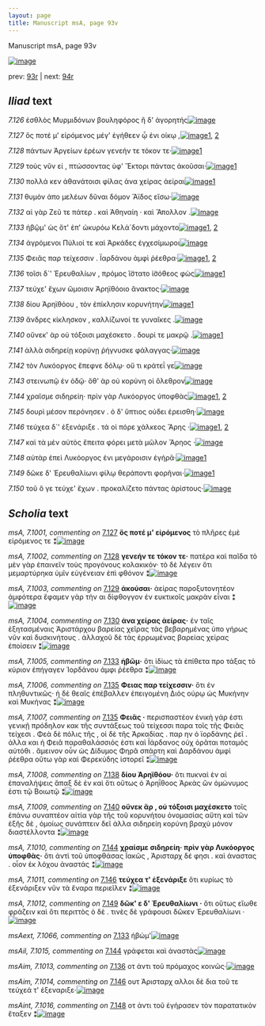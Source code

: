 ```yaml
---
layout: page
title: Manuscript msA, page 93v
---
```


Manuscript msA, page 93v

[![image](http://www.homermultitext.org/iipsrv?OBJ=IIP,1.0&FIF=/project/homer/pyramidal/deepzoom/hmt/vaimg/2017a/VA093VN_0596.tif&WID=100&CVT=JPEG)](http://www.homermultitext.org/ict2/?urn=urn:cite2:hmt:vaimg.2017a:VA093VN_0596)

prev:  [93r](../93r/) | next:  [94r](../94r/)

## *Iliad* text

*7.126* <a id="7.126"/> ἐσθλὸς Μυρμιδόνων βουληφόρος ἢ δ' ἀγορητής[![image](http://www.homermultitext.org/iipsrv?OBJ=IIP,1.0&FIF=/project/homer/pyramidal/deepzoom/hmt/vaimg/2017a/VA093VN_0596.tif&RGN=0.4595,0.2299,0.4034,0.0278&WID=1000&CVT=JPEG)](http://www.homermultitext.org/ict2/?urn=urn:cite2:hmt:vaimg.2017a:VA093VN_0596@0.4595,0.2299,0.4034,0.0278)

*7.127* <a id="7.127"/> ὅς ποτέ μ' εἰρόμενος μέγ' ἐγήθεεν ᾧ ἐνι οίκῳ ,[![image](http://www.homermultitext.org/iipsrv?OBJ=IIP,1.0&FIF=/project/homer/pyramidal/deepzoom/hmt/vaimg/2017a/VA093VN_0596.tif&RGN=0.4464,0.2487,0.4144,0.0285&WID=1000&CVT=JPEG)](http://www.homermultitext.org/ict2/?urn=urn:cite2:hmt:vaimg.2017a:VA093VN_0596@0.4464,0.2487,0.4144,0.0285)[1](#msA_7.1000), [2](#msA_7.1001)

*7.128* <a id="7.128"/> πάντων Ἀργείων ἐρέων γενεήν τε τόκον τε·[![image](http://www.homermultitext.org/iipsrv?OBJ=IIP,1.0&FIF=/project/homer/pyramidal/deepzoom/hmt/vaimg/2017a/VA093VN_0596.tif&RGN=0.4595,0.2682,0.3694,0.0293&WID=1000&CVT=JPEG)](http://www.homermultitext.org/ict2/?urn=urn:cite2:hmt:vaimg.2017a:VA093VN_0596@0.4595,0.2682,0.3694,0.0293)[1](#msA_7.1002)

*7.129* <a id="7.129"/> τοὺς νῦν εἰ , πτώσσοντας ὑφ' Ἕκτορι πάντας ἀκοῦσαι·[![image](http://www.homermultitext.org/iipsrv?OBJ=IIP,1.0&FIF=/project/homer/pyramidal/deepzoom/hmt/vaimg/2017a/VA093VN_0596.tif&RGN=0.4625,0.2832,0.4184,0.0323&WID=1000&CVT=JPEG)](http://www.homermultitext.org/ict2/?urn=urn:cite2:hmt:vaimg.2017a:VA093VN_0596@0.4625,0.2832,0.4184,0.0323)[1](#msA_7.1003)

*7.130* <a id="7.130"/> πολλά κεν ἀθανάτοισι φίλας ἀνα χείρας ἀείραι[![image](http://www.homermultitext.org/iipsrv?OBJ=IIP,1.0&FIF=/project/homer/pyramidal/deepzoom/hmt/vaimg/2017a/VA093VN_0596.tif&RGN=0.4585,0.3043,0.4184,0.0323&WID=1000&CVT=JPEG)](http://www.homermultitext.org/ict2/?urn=urn:cite2:hmt:vaimg.2017a:VA093VN_0596@0.4585,0.3043,0.4184,0.0323)[1](#msA_7.1004)

*7.131* <a id="7.131"/> θυμὸν ἀπο μελέων δῦναι δόμον Ἄϊδος εἴσω·[![image](http://www.homermultitext.org/iipsrv?OBJ=IIP,1.0&FIF=/project/homer/pyramidal/deepzoom/hmt/vaimg/2017a/VA093VN_0596.tif&RGN=0.4575,0.3238,0.4184,0.0323&WID=1000&CVT=JPEG)](http://www.homermultitext.org/ict2/?urn=urn:cite2:hmt:vaimg.2017a:VA093VN_0596@0.4575,0.3238,0.4184,0.0323)

*7.132* <a id="7.132"/> αἰ γὰρ Ζεῦ τε πάτερ . καὶ Ἀθηναίη · καὶ Ἄπολλον .[![image](http://www.homermultitext.org/iipsrv?OBJ=IIP,1.0&FIF=/project/homer/pyramidal/deepzoom/hmt/vaimg/2017a/VA093VN_0596.tif&RGN=0.4555,0.3426,0.4184,0.0353&WID=1000&CVT=JPEG)](http://www.homermultitext.org/ict2/?urn=urn:cite2:hmt:vaimg.2017a:VA093VN_0596@0.4555,0.3426,0.4184,0.0353)

*7.133* <a id="7.133"/> ἡβῷμ' ὡς ὅτ' ἐπ' ὠκυρόω Κελά´δοντι μάχοντο[![image](http://www.homermultitext.org/iipsrv?OBJ=IIP,1.0&FIF=/project/homer/pyramidal/deepzoom/hmt/vaimg/2017a/VA093VN_0596.tif&RGN=0.4464,0.3606,0.4264,0.0368&WID=1000&CVT=JPEG)](http://www.homermultitext.org/ict2/?urn=urn:cite2:hmt:vaimg.2017a:VA093VN_0596@0.4464,0.3606,0.4264,0.0368)[1](#msA_7.1005), [2](#msAext_7.1066)

*7.134* <a id="7.134"/> ἀγρόμενοι Πύλιοί τε καὶ Ἁρκάδες ἐγχεσίμωροι[![image](http://www.homermultitext.org/iipsrv?OBJ=IIP,1.0&FIF=/project/homer/pyramidal/deepzoom/hmt/vaimg/2017a/VA093VN_0596.tif&RGN=0.4605,0.3809,0.4024,0.0346&WID=1000&CVT=JPEG)](http://www.homermultitext.org/ict2/?urn=urn:cite2:hmt:vaimg.2017a:VA093VN_0596@0.4605,0.3809,0.4024,0.0346)

*7.135* <a id="7.135"/> Φειᾶς παρ τείχεσσιν . Ϊαρδάνου ἀμφὶ ῥέεθρα·[![image](http://www.homermultitext.org/iipsrv?OBJ=IIP,1.0&FIF=/project/homer/pyramidal/deepzoom/hmt/vaimg/2017a/VA093VN_0596.tif&RGN=0.4525,0.3989,0.4064,0.0383&WID=1000&CVT=JPEG)](http://www.homermultitext.org/ict2/?urn=urn:cite2:hmt:vaimg.2017a:VA093VN_0596@0.4525,0.3989,0.4064,0.0383)[1](#msA_7.1007), [2](#msA_7.1006)

*7.136* <a id="7.136"/> τοῖσι δ`' Ἐρευθαλίων , πρόμος ἵ̈στατο ἰ̈σόθεος φὼς[![image](http://www.homermultitext.org/iipsrv?OBJ=IIP,1.0&FIF=/project/homer/pyramidal/deepzoom/hmt/vaimg/2017a/VA093VN_0596.tif&RGN=0.4484,0.414,0.4214,0.0368&WID=1000&CVT=JPEG)](http://www.homermultitext.org/ict2/?urn=urn:cite2:hmt:vaimg.2017a:VA093VN_0596@0.4484,0.414,0.4214,0.0368)[1](#msAim_7.1013)

*7.137* <a id="7.137"/> τεύχε' ἔχων ὤμοισιν Ἀρηϊθόοιο ἄνακτος·[![image](http://www.homermultitext.org/iipsrv?OBJ=IIP,1.0&FIF=/project/homer/pyramidal/deepzoom/hmt/vaimg/2017a/VA093VN_0596.tif&RGN=0.4605,0.435,0.3894,0.0368&WID=1000&CVT=JPEG)](http://www.homermultitext.org/ict2/?urn=urn:cite2:hmt:vaimg.2017a:VA093VN_0596@0.4605,0.435,0.3894,0.0368)

*7.138* <a id="7.138"/> δίου Ἀρηϊθόου , τὸν ἐπίκλησιν κορυνήτην[![image](http://www.homermultitext.org/iipsrv?OBJ=IIP,1.0&FIF=/project/homer/pyramidal/deepzoom/hmt/vaimg/2017a/VA093VN_0596.tif&RGN=0.4545,0.4523,0.3954,0.0368&WID=1000&CVT=JPEG)](http://www.homermultitext.org/ict2/?urn=urn:cite2:hmt:vaimg.2017a:VA093VN_0596@0.4545,0.4523,0.3954,0.0368)[1](#msA_7.1008)

*7.139* <a id="7.139"/> ἄνδρες κίκλησκον , καλλίζωνοί τε γυναῖκες .[![image](http://www.homermultitext.org/iipsrv?OBJ=IIP,1.0&FIF=/project/homer/pyramidal/deepzoom/hmt/vaimg/2017a/VA093VN_0596.tif&RGN=0.4655,0.4733,0.3954,0.0368&WID=1000&CVT=JPEG)](http://www.homermultitext.org/ict2/?urn=urn:cite2:hmt:vaimg.2017a:VA093VN_0596@0.4655,0.4733,0.3954,0.0368)

*7.140* <a id="7.140"/> οὕνεκ' ὰρ οὐ τόξοισι μαχέσκετο . δουρί τε μακρῷ .[![image](http://www.homermultitext.org/iipsrv?OBJ=IIP,1.0&FIF=/project/homer/pyramidal/deepzoom/hmt/vaimg/2017a/VA093VN_0596.tif&RGN=0.4675,0.4914,0.4094,0.0368&WID=1000&CVT=JPEG)](http://www.homermultitext.org/ict2/?urn=urn:cite2:hmt:vaimg.2017a:VA093VN_0596@0.4675,0.4914,0.4094,0.0368)[1](#msA_7.1009)

*7.141* <a id="7.141"/> ἀλλὰ σιδηρείῃ κορύνῃ ῥήγνυσκε φάλαγγας·[![image](http://www.homermultitext.org/iipsrv?OBJ=IIP,1.0&FIF=/project/homer/pyramidal/deepzoom/hmt/vaimg/2017a/VA093VN_0596.tif&RGN=0.4655,0.5124,0.3934,0.0301&WID=1000&CVT=JPEG)](http://www.homermultitext.org/ict2/?urn=urn:cite2:hmt:vaimg.2017a:VA093VN_0596@0.4655,0.5124,0.3934,0.0301)

*7.142* <a id="7.142"/> τὸν Λυκόοργος ἔπεφνε δόλῳ· οὔ τι κράτεΐ γε[![image](http://www.homermultitext.org/iipsrv?OBJ=IIP,1.0&FIF=/project/homer/pyramidal/deepzoom/hmt/vaimg/2017a/VA093VN_0596.tif&RGN=0.4685,0.5304,0.3964,0.0331&WID=1000&CVT=JPEG)](http://www.homermultitext.org/ict2/?urn=urn:cite2:hmt:vaimg.2017a:VA093VN_0596@0.4685,0.5304,0.3964,0.0331)

*7.143* <a id="7.143"/> στεινωπῷ ἐν ὁδῷ· ὅθ' ὰρ οὐ κορύνη οἱ ὄλεθρον[![image](http://www.homermultitext.org/iipsrv?OBJ=IIP,1.0&FIF=/project/homer/pyramidal/deepzoom/hmt/vaimg/2017a/VA093VN_0596.tif&RGN=0.4685,0.547,0.3964,0.0331&WID=1000&CVT=JPEG)](http://www.homermultitext.org/ict2/?urn=urn:cite2:hmt:vaimg.2017a:VA093VN_0596@0.4685,0.547,0.3964,0.0331)

*7.144* <a id="7.144"/> χραῖσμε σιδηρείη· πρὶν γὰρ Λυκόοργος ὑποφθὰς[![image](http://www.homermultitext.org/iipsrv?OBJ=IIP,1.0&FIF=/project/homer/pyramidal/deepzoom/hmt/vaimg/2017a/VA093VN_0596.tif&RGN=0.4655,0.5635,0.4134,0.0398&WID=1000&CVT=JPEG)](http://www.homermultitext.org/ict2/?urn=urn:cite2:hmt:vaimg.2017a:VA093VN_0596@0.4655,0.5635,0.4134,0.0398)[1](#msAil_7.1015), [2](#msA_7.1010)

*7.145* <a id="7.145"/> δουρὶ μέσον περόνησεν . ὁ δ' ὕπτιος ούδει ἐρεισθη·[![image](http://www.homermultitext.org/iipsrv?OBJ=IIP,1.0&FIF=/project/homer/pyramidal/deepzoom/hmt/vaimg/2017a/VA093VN_0596.tif&RGN=0.4645,0.583,0.4224,0.0376&WID=1000&CVT=JPEG)](http://www.homermultitext.org/ict2/?urn=urn:cite2:hmt:vaimg.2017a:VA093VN_0596@0.4645,0.583,0.4224,0.0376)

*7.146* <a id="7.146"/> τεύχεα δ`' ἐξενάριξε . τά οἱ πόρε χάλκεος Ἄρης ·[![image](http://www.homermultitext.org/iipsrv?OBJ=IIP,1.0&FIF=/project/homer/pyramidal/deepzoom/hmt/vaimg/2017a/VA093VN_0596.tif&RGN=0.4545,0.6018,0.4224,0.0376&WID=1000&CVT=JPEG)](http://www.homermultitext.org/ict2/?urn=urn:cite2:hmt:vaimg.2017a:VA093VN_0596@0.4545,0.6018,0.4224,0.0376)[1](#msAim_7.1014), [2](#msA_7.1011)

*7.147* <a id="7.147"/> καὶ τὰ μὲν αὐτὸς ἔπειτα φόρει μετὰ μῶλον Ἄρηος ·[![image](http://www.homermultitext.org/iipsrv?OBJ=IIP,1.0&FIF=/project/homer/pyramidal/deepzoom/hmt/vaimg/2017a/VA093VN_0596.tif&RGN=0.4695,0.6228,0.4154,0.0338&WID=1000&CVT=JPEG)](http://www.homermultitext.org/ict2/?urn=urn:cite2:hmt:vaimg.2017a:VA093VN_0596@0.4695,0.6228,0.4154,0.0338)

*7.148* <a id="7.148"/> αὐτὰρ ἐπεὶ Λυκόοργος ἐνι μεγάροισιν ἐγήρᾱ·[![image](http://www.homermultitext.org/iipsrv?OBJ=IIP,1.0&FIF=/project/homer/pyramidal/deepzoom/hmt/vaimg/2017a/VA093VN_0596.tif&RGN=0.4414,0.6431,0.4184,0.0338&WID=1000&CVT=JPEG)](http://www.homermultitext.org/ict2/?urn=urn:cite2:hmt:vaimg.2017a:VA093VN_0596@0.4414,0.6431,0.4184,0.0338)[1](#msAint_7.1016)

*7.149* <a id="7.149"/> δῶκε δ' Ἐρευθαλίωνι φίλῳ θεράποντι φορῆναι·[![image](http://www.homermultitext.org/iipsrv?OBJ=IIP,1.0&FIF=/project/homer/pyramidal/deepzoom/hmt/vaimg/2017a/VA093VN_0596.tif&RGN=0.4414,0.6559,0.4334,0.0391&WID=1000&CVT=JPEG)](http://www.homermultitext.org/ict2/?urn=urn:cite2:hmt:vaimg.2017a:VA093VN_0596@0.4414,0.6559,0.4334,0.0391)[1](#msA_7.1012)

*7.150* <a id="7.150"/> τοῦ ὅ γε τεύχε' ἔχων . προκαλίζετο πάντας ἀρίστους·[![image](http://www.homermultitext.org/iipsrv?OBJ=IIP,1.0&FIF=/project/homer/pyramidal/deepzoom/hmt/vaimg/2017a/VA093VN_0596.tif&RGN=0.4605,0.6777,0.4334,0.0391&WID=1000&CVT=JPEG)](http://www.homermultitext.org/ict2/?urn=urn:cite2:hmt:vaimg.2017a:VA093VN_0596@0.4605,0.6777,0.4334,0.0391)

## *Scholia* text

*msA, 7.1001, commenting on* [7.127](#7.127)  <a id="msA_7.1001"/> **ὅς ποτέ μ' εἰρόμενος** τὸ πλῆρες ἐμὲ εἰρόμενος τε ⁑[![image](http://www.homermultitext.org/iipsrv?OBJ=IIP,1.0&FIF=/project/homer/pyramidal/deepzoom/hmt/vaimg/2017a/VA093VN_0596.tif&RGN=0.4492,0.1497,0.3117,0.0163&WID=1000&CVT=JPEG)](http://www.homermultitext.org/ict2/?urn=urn:cite2:hmt:vaimg.2017a:VA093VN_0596@0.4492,0.1497,0.3117,0.0163)

*msA, 7.1002, commenting on* [7.128](#7.128)  <a id="msA_7.1002"/> **γενεήν τε τόκον τε·** πατέρα καὶ παῖδα τὸ μὲν γὰρ ἐπαινεῖν τοὺς προγόνους κολακικόν· τὸ δὲ λέγειν ὅτι μεμαρτύρηκα ὑμῖν εὐγένειαν ἐπὶ φθόνον ⁑[![image](http://www.homermultitext.org/iipsrv?OBJ=IIP,1.0&FIF=/project/homer/pyramidal/deepzoom/hmt/vaimg/2017a/VA093VN_0596.tif&RGN=0.1867,0.1597,0.66,0.0332&WID=1000&CVT=JPEG)](http://www.homermultitext.org/ict2/?urn=urn:cite2:hmt:vaimg.2017a:VA093VN_0596@0.1867,0.1597,0.66,0.0332)

*msA, 7.1003, commenting on* [7.129](#7.129)  <a id="msA_7.1003"/> **ἀκούσαι·** ἀείρας παροξυτονητέον ἀμφότερα ἔφαμεν γὰρ τὴν αι δίφθογγον ἐν ευκτικοῖς μακρὰν εἶναι ⁑[![image](http://www.homermultitext.org/iipsrv?OBJ=IIP,1.0&FIF=/project/homer/pyramidal/deepzoom/hmt/vaimg/2017a/VA093VN_0596.tif&RGN=0.1958,0.1716,0.645,0.0344&WID=1000&CVT=JPEG)](http://www.homermultitext.org/ict2/?urn=urn:cite2:hmt:vaimg.2017a:VA093VN_0596@0.1958,0.1716,0.645,0.0344)

*msA, 7.1004, commenting on* [7.130](#7.130)  <a id="msA_7.1004"/> **ἀνα χείρας ἀείρας·** ἐν ταῖς ἐξητασμέναις Ἀριστάρχου βαρείας χεῖρας τὰς βεβαρημένας ὑπο γήρως νῦν καὶ δυσκινήτους . ἀλλαχοῦ δὲ τὰς ἐρρωμένας βαρείας χείρας ἐποίσειν ⁑[![image](http://www.homermultitext.org/iipsrv?OBJ=IIP,1.0&FIF=/project/homer/pyramidal/deepzoom/hmt/vaimg/2017a/VA093VN_0596.tif&RGN=0.1992,0.1879,0.65,0.0344&WID=1000&CVT=JPEG)](http://www.homermultitext.org/ict2/?urn=urn:cite2:hmt:vaimg.2017a:VA093VN_0596@0.1992,0.1879,0.65,0.0344)

*msA, 7.1005, commenting on* [7.133](#7.133)  <a id="msA_7.1005"/> **ἡβῶμ·** ὅτι ἰδίως τὰ ἐπίθετα προ τάξας τὸ κύριον ἐπήγαγεν Ἰορδάνου ἀμφι ῥέεθρα ⁑[![image](http://www.homermultitext.org/iipsrv?OBJ=IIP,1.0&FIF=/project/homer/pyramidal/deepzoom/hmt/vaimg/2017a/VA093VN_0596.tif&RGN=0.19,0.2185,0.2092,0.0401&WID=1000&CVT=JPEG)](http://www.homermultitext.org/ict2/?urn=urn:cite2:hmt:vaimg.2017a:VA093VN_0596@0.19,0.2185,0.2092,0.0401)

*msA, 7.1006, commenting on* [7.135](#7.135)  <a id="msA_7.1006"/> **Φειας παρ τείχεσσιν·** ὅτι ἐν πληθυντικῶς· ἡ δὲ θεαῖς ἐπέβαλλεν ἐπειγομένη Διὸς ούρῳ ὡς Μυκήνην καὶ Μυκήνας ⁑[![image](http://www.homermultitext.org/iipsrv?OBJ=IIP,1.0&FIF=/project/homer/pyramidal/deepzoom/hmt/vaimg/2017a/VA093VN_0596.tif&RGN=0.1883,0.2517,0.2142,0.0495&WID=1000&CVT=JPEG)](http://www.homermultitext.org/ict2/?urn=urn:cite2:hmt:vaimg.2017a:VA093VN_0596@0.1883,0.2517,0.2142,0.0495)

*msA, 7.1007, commenting on* [7.135](#7.135)  <a id="msA_7.1007"/> **Φειᾶς ·** περισπαστέον ἑνικὴ γάρ ἐστι γενικῇ πρόδηλον κακ τῆς συντάξεως τοῦ τείχεσσι παρα τοῖς τῆς Φειᾶς τείχεσι . Φεὰ δὲ πόλις τῆς , οἱ δὲ τῆς Ἀρκαδίας . παρ ην ὀ ϊορδάνης ῥεῖ . ἀλλα και ἡ Φειᾶ παραθαλάσσιός ἐστι καὶ Ϊάρδανος οὐχ ὁρᾶται ποταμὸς αὐτόθι . ἄμεινον οὖν ὡς Δίδυμος Φηρᾶ σπάρτη καὶ Δαρδάνου ἀμφὶ ῥέεθρα οὕτω γὰρ καὶ Φερεκύδης ἱστορεῖ ⁑[![image](http://www.homermultitext.org/iipsrv?OBJ=IIP,1.0&FIF=/project/homer/pyramidal/deepzoom/hmt/vaimg/2017a/VA093VN_0596.tif&RGN=0.1875,0.2962,0.2233,0.1434&WID=1000&CVT=JPEG)](http://www.homermultitext.org/ict2/?urn=urn:cite2:hmt:vaimg.2017a:VA093VN_0596@0.1875,0.2962,0.2233,0.1434)

*msA, 7.1008, commenting on* [7.138](#7.138)  <a id="msA_7.1008"/> **δίου Ἀρηϊθόου·** ὅτι πυκναὶ ἐν αἱ ἐπαναλήψεις ἅπαξ δὲ ἐν καὶ ὅτι οὕτως ὁ Ἀρηΐθοος Ἀρκὰς ὢν ὁμώνυμος ἐστι τῷ Βοιωτῷ ⁑[![image](http://www.homermultitext.org/iipsrv?OBJ=IIP,1.0&FIF=/project/homer/pyramidal/deepzoom/hmt/vaimg/2017a/VA093VN_0596.tif&RGN=0.1933,0.4364,0.2175,0.0639&WID=1000&CVT=JPEG)](http://www.homermultitext.org/ict2/?urn=urn:cite2:hmt:vaimg.2017a:VA093VN_0596@0.1933,0.4364,0.2175,0.0639)

*msA, 7.1009, commenting on* [7.140](#7.140)  <a id="msA_7.1009"/> **οὔνεκ ἄρ , οὐ τόξοισι μαχέσκετο** τοῖς ἐπάνω συναπτέον αἰτία γὰρ τῆς τοῦ κορυνήτου ὀνομασίας αὕτη καὶ τῶν ἑξῆς δὲ , ὁμοίως συνάπτειν δεῖ ἀλλα σιδηρείη κορύνη βραχὺ μόνον διαστέλλοντα ⁑[![image](http://www.homermultitext.org/iipsrv?OBJ=IIP,1.0&FIF=/project/homer/pyramidal/deepzoom/hmt/vaimg/2017a/VA093VN_0596.tif&RGN=0.1975,0.4953,0.2092,0.0914&WID=1000&CVT=JPEG)](http://www.homermultitext.org/ict2/?urn=urn:cite2:hmt:vaimg.2017a:VA093VN_0596@0.1975,0.4953,0.2092,0.0914)

*msA, 7.1010, commenting on* [7.144](#7.144)  <a id="msA_7.1010"/> **χραίσμε σιδηρείη· πρὶν γὰρ Λυκόοργος ὑποφθὰς·** ὅτι ἀντὶ τοῦ ὑποφθάσας Ϊακῶς , Ἀρισταρχ δέ φησι . καὶ ἀναστας . οἷον ἐκ λόχου ἀναστάς ⁑[![image](http://www.homermultitext.org/iipsrv?OBJ=IIP,1.0&FIF=/project/homer/pyramidal/deepzoom/hmt/vaimg/2017a/VA093VN_0596.tif&RGN=0.1933,0.5811,0.2058,0.0676&WID=1000&CVT=JPEG)](http://www.homermultitext.org/ict2/?urn=urn:cite2:hmt:vaimg.2017a:VA093VN_0596@0.1933,0.5811,0.2058,0.0676)

*msA, 7.1011, commenting on* [7.146](#7.146)  <a id="msA_7.1011"/> **τεύχεα τ' ἐξενάριξε** ὅτι κυρίως τὸ  ἐξενάριξεν νῦν τὰ ἔναρα περιεῖλεν ⁑[![image](http://www.homermultitext.org/iipsrv?OBJ=IIP,1.0&FIF=/project/homer/pyramidal/deepzoom/hmt/vaimg/2017a/VA093VN_0596.tif&RGN=0.19,0.6281,0.2283,0.0539&WID=1000&CVT=JPEG)](http://www.homermultitext.org/ict2/?urn=urn:cite2:hmt:vaimg.2017a:VA093VN_0596@0.19,0.6281,0.2283,0.0539)

*msA, 7.1012, commenting on* [7.149](#7.149)  <a id="msA_7.1012"/> **δῶκ' ε δ' Ἐρευθαλίωνι ·** ὅτι οὕτως εἴωθε φράζειν καὶ ὅτι περιττὸς ὁ δὲ . τινὲς δὲ γράφουσι δῶκεν Ἐρευθαλίωνι ·[![image](http://www.homermultitext.org/iipsrv?OBJ=IIP,1.0&FIF=/project/homer/pyramidal/deepzoom/hmt/vaimg/2017a/VA093VN_0596.tif&RGN=0.1992,0.727,0.67,0.0457&WID=1000&CVT=JPEG)](http://www.homermultitext.org/ict2/?urn=urn:cite2:hmt:vaimg.2017a:VA093VN_0596@0.1992,0.727,0.67,0.0457)

*msAext, 7.1066, commenting on* [7.133](#7.133)  <a id="msAext_7.1066"/> ἡβώμ'[![image](http://www.homermultitext.org/iipsrv?OBJ=IIP,1.0&FIF=/project/homer/pyramidal/deepzoom/hmt/vaimg/2017a/VA093VN_0596.tif&RGN=0.1017,0.3676,0.025,0.0163&WID=1000&CVT=JPEG)](http://www.homermultitext.org/ict2/?urn=urn:cite2:hmt:vaimg.2017a:VA093VN_0596@0.1017,0.3676,0.025,0.0163)

*msAil, 7.1015, commenting on* [7.144](#7.144)  <a id="msAil_7.1015"/> γράφεται καὶ ἀναστὰς[![image](http://www.homermultitext.org/iipsrv?OBJ=IIP,1.0&FIF=/project/homer/pyramidal/deepzoom/hmt/vaimg/2017a/VA093VN_0596.tif&RGN=0.8225,0.5661,0.0467,0.0081&WID=1000&CVT=JPEG)](http://www.homermultitext.org/ict2/?urn=urn:cite2:hmt:vaimg.2017a:VA093VN_0596@0.8225,0.5661,0.0467,0.0081)

*msAim, 7.1013, commenting on* [7.136](#7.136)  <a id="msAim_7.1013"/> οτ ἀντι τοῦ πρόμαχος κοινῶς·[![image](http://www.homermultitext.org/iipsrv?OBJ=IIP,1.0&FIF=/project/homer/pyramidal/deepzoom/hmt/vaimg/2017a/VA093VN_0596.tif&RGN=0.4042,0.4346,0.0642,0.0207&WID=1000&CVT=JPEG)](http://www.homermultitext.org/ict2/?urn=urn:cite2:hmt:vaimg.2017a:VA093VN_0596@0.4042,0.4346,0.0642,0.0207)

*msAim, 7.1014, commenting on* [7.146](#7.146)  <a id="msAim_7.1014"/> ουτ Ἀρισταρχ αλλοι δὲ δια τοῦ τε τεύχεά τ' ἐξεναριξε·[![image](http://www.homermultitext.org/iipsrv?OBJ=IIP,1.0&FIF=/project/homer/pyramidal/deepzoom/hmt/vaimg/2017a/VA093VN_0596.tif&RGN=0.4158,0.6205,0.0567,0.0457&WID=1000&CVT=JPEG)](http://www.homermultitext.org/ict2/?urn=urn:cite2:hmt:vaimg.2017a:VA093VN_0596@0.4158,0.6205,0.0567,0.0457)

*msAint, 7.1016, commenting on* [7.148](#7.148)  <a id="msAint_7.1016"/> οτ ἀντι τοῦ ἐγήρασεν τὸν παρατατικὸν ἔταξεν ⁑[![image](http://www.homermultitext.org/iipsrv?OBJ=IIP,1.0&FIF=/project/homer/pyramidal/deepzoom/hmt/vaimg/2017a/VA093VN_0596.tif&RGN=0.85,0.645,0.05,0.0401&WID=1000&CVT=JPEG)](http://www.homermultitext.org/ict2/?urn=urn:cite2:hmt:vaimg.2017a:VA093VN_0596@0.85,0.645,0.05,0.0401)